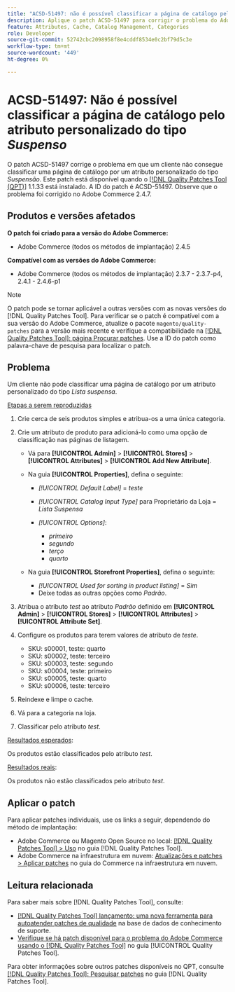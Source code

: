 ```yaml
---
title: "ACSD-51497: não é possível classificar a página de catálogo pelo atributo personalizado do tipo Suspenso"
description: Aplique o patch ACSD-51497 para corrigir o problema do Adobe Commerce em que um cliente não pode classificar uma página de catálogo pelo atributo personalizado do tipo Suspenso.
feature: Attributes, Cache, Catalog Management, Categories
role: Developer
source-git-commit: 52742cbc2098958f8e4cddf8534e0c2bf79d5c3e
workflow-type: tm+mt
source-wordcount: '449'
ht-degree: 0%

---
```


# ACSD-51497: Não é possível classificar a página de catálogo pelo atributo personalizado do tipo *Suspenso*

O patch ACSD-51497 corrige o problema em que um cliente não consegue classificar uma página de catálogo por um atributo personalizado do tipo *Suspensão*. Este patch está disponível quando o [[!DNL Quality Patches Tool (QPT)]](https://experienceleague.adobe.com/en/docs/commerce-knowledge-base/kb/announcements/commerce-announcements/magento-quality-patches-released-new-tool-to-self-serve-quality-patches) 1.1.33 está instalado. A ID do patch é ACSD-51497. Observe que o problema foi corrigido no Adobe Commerce 2.4.7.

## Produtos e versões afetados

**O patch foi criado para a versão do Adobe Commerce:**

* Adobe Commerce (todos os métodos de implantação) 2.4.5

**Compatível com as versões do Adobe Commerce:**

* Adobe Commerce (todos os métodos de implantação) 2.3.7 - 2.3.7-p4, 2.4.1 - 2.4.6-p1

>[!NOTE]
>
>O patch pode se tornar aplicável a outras versões com as novas versões do [!DNL Quality Patches Tool]. Para verificar se o patch é compatível com a sua versão do Adobe Commerce, atualize o pacote `magento/quality-patches` para a versão mais recente e verifique a compatibilidade na [[!DNL Quality Patches Tool]: página Procurar patches](https://experienceleague.adobe.com/tools/commerce-quality-patches/index.html). Use a ID do patch como palavra-chave de pesquisa para localizar o patch.

## Problema

Um cliente não pode classificar uma página de catálogo por um atributo personalizado do tipo *Lista suspensa*.

<u>Etapas a serem reproduzidas</u>

1. Crie cerca de seis produtos simples e atribua-os a uma única categoria.
1. Crie um atributo de produto para adicioná-lo como uma opção de classificação nas páginas de listagem.

   * Vá para **[!UICONTROL Admin]** > **[!UICONTROL Stores]** > **[!UICONTROL Attributes]** > **[!UICONTROL Add New Attribute]**.
   * Na guia **[!UICONTROL Properties]**, defina o seguinte:

      * *[!UICONTROL Default Label]* = *teste*
      * *[!UICONTROL Catalog Input Type]* para Proprietário da Loja = *Lista Suspensa*
      * *[!UICONTROL Options]*:

         * *primeiro*
         * *segundo*
         * *terço*
         * *quarto*

   * Na guia **[!UICONTROL Storefront Properties]**, defina o seguinte:

      * *[!UICONTROL Used for sorting in product listing]* = *Sim*
      * Deixe todas as outras opções como *Padrão*.

1. Atribua o atributo *test* ao atributo *Padrão* definido em **[!UICONTROL Admin]** > **[!UICONTROL Stores]** > **[!UICONTROL Attributes]** > **[!UICONTROL Attribute Set]**.
1. Configure os produtos para terem valores de atributo de *teste*.

   * SKU: s00001, teste: quarto
   * SKU: s00002, teste: terceiro
   * SKU: s00003, teste: segundo
   * SKU: s00004, teste: primeiro
   * SKU: s00005, teste: quarto
   * SKU: s00006, teste: terceiro

1. Reindexe e limpe o cache.
1. Vá para a categoria na loja.
1. Classificar pelo atributo *test*.

<u>Resultados esperados</u>:

Os produtos estão classificados pelo atributo *test*.

<u>Resultados reais</u>:

Os produtos não estão classificados pelo atributo *test*.

## Aplicar o patch

Para aplicar patches individuais, use os links a seguir, dependendo do método de implantação:

* Adobe Commerce ou Magento Open Source no local: [[!DNL Quality Patches Tool] > Uso](https://experienceleague.adobe.com/docs/commerce-operations/tools/quality-patches-tool/usage.html) no guia [!DNL Quality Patches Tool].
* Adobe Commerce na infraestrutura em nuvem: [Atualizações e patches > Aplicar patches](https://experienceleague.adobe.com/docs/commerce-cloud-service/user-guide/develop/upgrade/apply-patches.html) no guia do Commerce na infraestrutura em nuvem.

## Leitura relacionada

Para saber mais sobre [!DNL Quality Patches Tool], consulte:

* [[!DNL Quality Patches Tool] lançamento: uma nova ferramenta para autoatender patches de qualidade](https://experienceleague.adobe.com/en/docs/commerce-knowledge-base/kb/announcements/commerce-announcements/magento-quality-patches-released-new-tool-to-self-serve-quality-patches) na base de dados de conhecimento de suporte.
* [Verifique se há patch disponível para o problema do Adobe Commerce usando o  [!DNL Quality Patches Tool]](/help/tools/quality-patches-tool/patches-available-in-qpt/check-patch-for-magento-issue-with-magento-quality-patches.md) no guia [!UICONTROL Quality Patches Tool].


Para obter informações sobre outros patches disponíveis no QPT, consulte [[!DNL Quality Patches Tool]: Pesquisar patches](https://experienceleague.adobe.com/tools/commerce-quality-patches/index.html) no guia [!DNL Quality Patches Tool].
